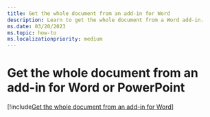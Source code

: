 ```yaml
---
title: Get the whole document from an add-in for Word
description: Learn to get the whole document from a Word add-in.
ms.date: 03/20/2023
ms.topic: how-to
ms.localizationpriority: medium
---
```


# Get the whole document from an add-in for Word or PowerPoint

[!include[Get the whole document from an add-in for Word](../includes/file-get-the-whole-document-from-an-add-in-for-powerpoint-or-word.md)]
